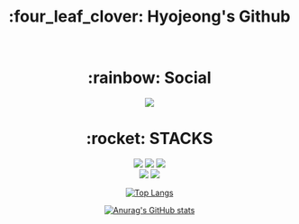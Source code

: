 <div align=center><h1>:four_leaf_clover: Hyojeong's Github</h1><br>

<div align=center><h1>:rainbow: Social </h1>
<a href="https://kick-like-cat.tistory.com/" target="_blank"><img src="https://img.shields.io/badge/Tistory-000000?style=for-the-badge&logo=Tistory&logoColor=white"/></a>

<div align=center><h1>:rocket: STACKS</h1></div>
<img src="https://img.shields.io/badge/html5-E34F26?style=for-the-badge&logo=html5&logoColor=white">
<img src="https://img.shields.io/badge/css-1572B6?style=for-the-badge&logo=css3&logoColor=white">
<img src="https://img.shields.io/badge/javascript-F7DF1E?style=for-the-badge&logo=javascript&logoColor=black">
<br>
<img src="https://img.shields.io/badge/mysql-4479A1?style=for-the-badge&logo=mysql&logoColor=white">
<img src="https://img.shields.io/badge/spring-6DB33F?style=for-the-badge&logo=spring&logoColor=white">

[![Top Langs](https://github-readme-stats.vercel.app/api/top-langs/?username=world-dv&layout=compact)](https://github.com/world-dv/github-readme-stats)
  
[![Anurag's GitHub stats](https://github-readme-stats.vercel.app/api?username=world-dv&theme=buefy&show_icons=true)](https://github.com/world-dv/github-readme-stats)
